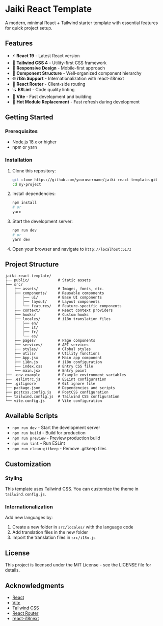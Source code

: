 # Jaiki React Template

A modern, minimal React + Tailwind starter template with essential features for quick project setup.

## Features

- ⚡️ **React 19** - Latest React version
- 🎨 **Tailwind CSS 4** - Utility-first CSS framework
- 📱 **Responsive Design** - Mobile-first approach
- 🧩 **Component Structure** - Well-organized component hierarchy
- 🌐 **i18n Support** - Internationalization with react-i18next
- 🧭 **React Router** - Client-side routing
- 🔍 **ESLint** - Code quality linting
- 🔄 **Vite** - Fast development and building
- 🔌 **Hot Module Replacement** - Fast refresh during development

## Getting Started

### Prerequisites

- Node.js 18.x or higher
- npm or yarn

### Installation

1. Clone this repository:
   ```bash
   git clone https://github.com/yourusername/jaiki-react-template.git my-project
   cd my-project
   ```

2. Install dependencies:
   ```bash
   npm install
   # or
   yarn
   ```

3. Start the development server:
   ```bash
   npm run dev
   # or
   yarn dev
   ```

4. Open your browser and navigate to `http://localhost:5173`

## Project Structure

```
jaiki-react-template/
├── public/             # Static assets
├── src/
│   ├── assets/         # Images, fonts, etc.
│   ├── components/     # Reusable components
│   │   ├── ui/         # Base UI components
│   │   ├── layout/     # Layout components
│   │   └── features/   # Feature-specific components
│   ├── context/        # React context providers
│   ├── hooks/          # Custom hooks
│   ├── locales/        # i18n translation files
│   │   ├── en/
│   │   ├── it/
│   │   ├── fr/
│   │   └── es/
│   ├── pages/          # Page components
│   ├── services/       # API services
│   ├── styles/         # Global styles
│   ├── utils/          # Utility functions
│   ├── App.jsx         # Main app component
│   ├── i18n.js         # i18n configuration
│   ├── index.css       # Entry CSS file
│   └── main.jsx        # Entry point
├── .env.example        # Example environment variables
├── .eslintrc.js        # ESLint configuration
├── .gitignore          # Git ignore file
├── package.json        # Dependencies and scripts
├── postcss.config.js   # PostCSS configuration
├── tailwind.config.js  # Tailwind CSS configuration
└── vite.config.js      # Vite configuration
```

## Available Scripts

- `npm run dev` - Start the development server
- `npm run build` - Build for production
- `npm run preview` - Preview production build
- `npm run lint` - Run ESLint
- `npm run clean:gitkeep` - Remove .gitkeep files

## Customization

### Styling

This template uses Tailwind CSS. You can customize the theme in `tailwind.config.js`.

### Internationalization

Add new languages by:
1. Create a new folder in `src/locales/` with the language code
2. Add translation files in the new folder
3. Import the translation files in `src/i18n.js`

## License

This project is licensed under the MIT License - see the LICENSE file for details.

## Acknowledgments

- [React](https://reactjs.org/)
- [Vite](https://vitejs.dev/)
- [Tailwind CSS](https://tailwindcss.com/)
- [React Router](https://reactrouter.com/)
- [react-i18next](https://react.i18next.com/)
